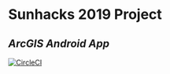 # Sunhacks 2019 Project

## ***ArcGIS Android App***

[![CircleCI](https://circleci.com/gh/mackalex/sunhacks2019.svg?style=svg)](https://circleci.com/gh/mackalex/sunhacks2019)
